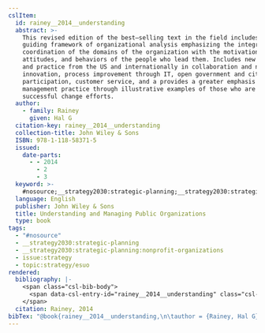 ```yaml
---
cslItem:
  id: rainey__2014__understanding
  abstract: >-
    This revised edition of the best–selling text in the field includes a
    guiding framework of organizational analysis emphasizing the integration and
    coordination of the domains of the organization with the motivations, work
    attitudes, and behaviors of the people who lead them. Includes new research
    and practice from the US and internationally in collaboration and networks,
    innovation, process improvement through IT, open government and citizen
    participation, customer service, and a provides a greater emphasis on
    management practice through illustrative examples of those who are leading
    successful change efforts.
  author:
    - family: Rainey
      given: Hal G
  citation-key: rainey__2014__understanding
  collection-title: John Wiley & Sons
  ISBN: 978-1-118-58371-5
  issued:
    date-parts:
      - - 2014
        - 2
        - 3
  keyword: >-
    #nosource;__strategy2030:strategic-planning;__strategy2030:strategic-planning:nonprofit-organizations;collection::strategy::esuo
  language: English
  publisher: John Wiley & Sons
  title: Understanding and Managing Public Organizations
  type: book
tags:
  - "#nosource"
  - __strategy2030:strategic-planning
  - __strategy2030:strategic-planning:nonprofit-organizations
  - issue:strategy
  - topic:strategy/esuo
rendered:
  bibliography: |-
    <span class="csl-bib-body">
      <span data-csl-entry-id="rainey__2014__understanding" class="csl-entry">Rainey, H. G. 2014. <i>Understanding and Managing Public Organizations</i>. John Wiley &#38; Sons.</span>
    </span>
  citation: Rainey, 2014
bibTex: "@book{rainey__2014__understanding,\n\tauthor = {Rainey, Hal G},\n\tseries = {John {Wiley} & {Sons}},\n\tyear = {2014},\n\tmonth = {feb 3},\n\tpublisher = {John Wiley & Sons},\n\ttitle = {Understanding and {Managing} {Public} {Organizations}},\n}\n\n"
---
```

